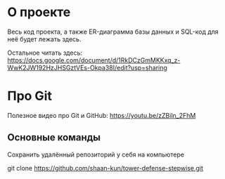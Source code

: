# О проекте

Весь код проекта, а также ER-диаграмма базы данных и SQL-код для неё будет лежать здесь.

Остальное читать здесь: https://docs.google.com/document/d/1RkDCzGmMKKxq_z-WwK2JW192HzJHSGztVEs-Okpa38I/edit?usp=sharing

# Про Git

Полезное видео про Git и GitHub: https://youtu.be/zZBiln_2FhM

## Основные команды

Сохранить удалённый репозиторий у себя на компьютере

git clone https://github.com/shaan-kun/tower-defense-stepwise.git